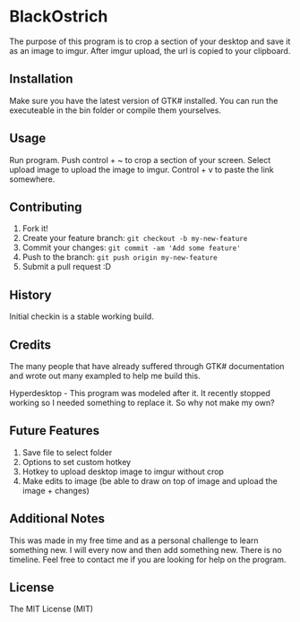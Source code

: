 ﻿# BlackOstrich

The purpose of this program is to crop a section of your desktop and save it as an image to imgur. After imgur upload, the url is copied to your clipboard.

## Installation

Make sure you have the latest version of GTK# installed. You can run the executeable in the bin folder or compile them yourselves.

## Usage

Run program. Push control + ~ to crop a section of your screen. Select upload image to upload the image to imgur. Control + v to paste the link somewhere.

## Contributing

1. Fork it!
2. Create your feature branch: `git checkout -b my-new-feature`
3. Commit your changes: `git commit -am 'Add some feature'`
4. Push to the branch: `git push origin my-new-feature`
5. Submit a pull request :D

## History

Initial checkin is a stable working build.

## Credits

The many people that have already suffered through GTK# documentation and wrote out many exampled to help me build this.

Hyperdesktop - This program was modeled after it. It recently stopped working so I needed something to replace it. So why not make my own?

## Future Features

1. Save file to select folder
2. Options to set custom hotkey
3. Hotkey to upload desktop image to imgur without crop
4. Make edits to image (be able to draw on top of image and upload the image + changes)

## Additional Notes

This was made in my free time and as a personal challenge to learn something new. I will every now and then add something new. There is no timeline. Feel free to contact me if you are looking for help on the program.

## License

The MIT License (MIT)